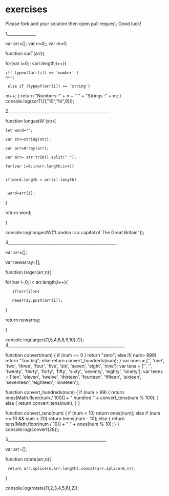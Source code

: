 # exercises

Please fork add your solution then open pull request.
Good luck!



1______________

var arr=[];
var n=0;;
 var m=0;

 function sorT(arr){
   
for(var i=0; i<arr.length;i++){
    
    if( typeof(arr[i]) == 'number' )
    n++;
    
     else if (typeof(arr[i]) == 'string')
   m++;
}
 return "Numbers :" + n + " " + "Strings :" + m;
}
console.log(sorT([1,"10","hi",9]));


2__________________________________________________

 function longestW (str){
 
    let word="";
    
    var str=String(str);
    
    var arr=Array(arr);
    
    var arr= str.trim().split(" ");
    
    for(var i=0;i<arr.length;i++){
    
       
    if(word.length < arr[i].length)
   
    
     word=arr[i];
     
   } 
   
  return word;
  
}

console.log(longestW("London is a capital of The Great Britain"));

3_____________________________________________________

 var arr=[];
 
 var newarray=[];
 
function larger(arr,n){

   for(var i=0; i< arr.length;i++){
   
       if(arr[i]>n)
       
       newarray.push(arr[i]);
       
   } 
   
   return newarray;
   
 }
 
 console.log(larger([1,5,4,6,8,9,10],7));
4_________________________________________________________

function convert(num) {
  if (num == 0 )  return "zero"; 
  else if( num> 999)
  return "Too big";
  else return convert_hundreds(num);
}
var ones = ['', 'one', 'two', 'three', 'four', 'five', 'six', 'seven', 'eight', 'nine'];
var tens = ['', '', 'twenty', 'thirty', 'forty', 'fifty', 'sixty', 'seventy', 'eighty', 'ninety'];
var teens = ['ten', 'eleven', 'twelve', 'thirteen', 'fourteen', 'fifteen', 'sixteen', 'seventeen', 'eighteen', 'nineteen'];


function convert_hundreds(num) {
  if (num > 99) {
    return ones[Math.floor(num / 100)] + " hundred " + convert_tens(num % 100);
  } else {
    return convert_tens(num);
  }
}

function convert_tens(num) {
  if (num < 10) return ones[num];
  else if (num >= 10 && num < 20) return teens[num - 10];
  else {
    return tens[Math.floor(num / 10)] + " " + ones[num % 10];
  }
}
console.log(convert(28));



5________________________________________________

 var arr=[];
 
 function rotate(arr,n){
 
     return arr.splice(n,arr.length).concat(arr.splice(0,n));
 }
 
 console.log(rotate([1,2,3,4,5,6],2));

